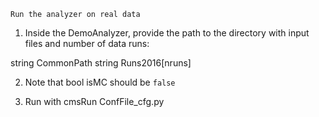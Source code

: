 `Run the analyzer on real data`

1. Inside the DemoAnalyzer, provide the path to the directory with input files and number of data runs:

string CommonPath
string Runs2016[nruns]

2. Note that bool isMC should be  `false` 

3. Run with cmsRun ConfFile_cfg.py
